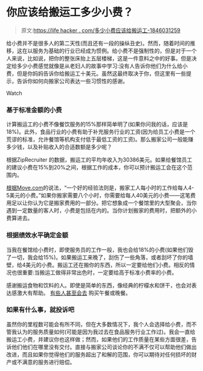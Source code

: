 # 你应该给搬运工多少小费？

> 原文:[https://life hacker . com/多少小费应该给搬运工-1846031259](https://lifehacker.com/how-much-should-you-tip-movers-1846031259)

给小费并不是很多人的第二天性(而且还有一段的操纵丑史)。然而，随着时间的推移，这在以服务为基础的行业已经成为惯例。给小费不是强制性的，但是对于一个人来说，比如说，把你的整张床抬上五层楼梯，这是一件意料之中的好事。但是决定给多少小费感觉就像是从老妇人的故事中学习:没有人告诉你他们为什么给小费，但是你妈妈告诉你给搬运工十美元。虽然这最终取决于你，但这里有一些提示，告诉你如何向搬家公司表达一些习惯性的感谢。

Watch

### 基于标准金额的小费

计算搬运工的小费不像餐饮服务的15%那样简单明了(如果你问我的话，应该是18%)。此外，食品行业的小费有助于补充服务行业的工资(因为给员工小费是一个荒谬的标准，允许餐馆等机构支付低于最低工资的工资)。那么搬家公司一般能赚多少钱，以及补贴收入的合适数额是多少呢？

根据ZipRecruiter 的数据，搬运工的平均年收入为30386美元。如果给餐馆员工的建议小费在15%到20%之间，根据工作的成本，你可以预计搬运工会在这个范围内。

[根据Move.com](https://www.mymove.com/pro-services/guides/how-much-to-tip-movers/)的说法，“一个好的经验法则是，搬家工人每小时的工作给每人4-5美元的小费。”如果你搬家需要八个小时，你需要给每人40美元的小费——这笔费用足以让你认为它是搬家费用的一部分。把它想象成一个餐馆里的大型聚会，当你遇到一定数量的客人时，小费是包括在内的。当你计划搬家的费用时，把额外的小费算进去。

### 根据绩效水平确定金额

当我在餐馆给小费时，即使服务员的工作一般，我也会给18%的小费(如果他们毁了一切，我会给15%)。如果搬运工来晚了，刮伤了一些角落，或者刮坏了你的墙壁，给4美元的小费。搬运工还在搬你的东西，所以一定要给他们小费。相反的情况也很重要:当搬运工做得非常出色时，一定要给高于标准小费率的小费。

感谢搬运食物和饮料的人。即使是简单的东西，像经典的柠檬水和饼干，也会对表达感激大有帮助。 [有些人甚至会去](https://www.smartboxmovingandstorage.com/blog/post/smartblog/2017/10/02/5-savvy-ways-to-show-appreciation-to-your-movers#:~:text=Show%20your%20gratitude%20for%20your,greatly%20appreciated%20by%20your%20movers.) 购买午餐或晚餐。

### 如果有什么事，就投诉吧

虽然你的里程数可能会有所不同，但在大多数情况下，我个人会选择给小费，而不管我认为的服务质量如何(可能是因为我过去在食品服务行业工作过)。我会一直给搬运工小费，并建议你也这样做；然而，如果他们的工作质量在某些方面很差，告诉他们他们在哪里没有交付。直接与搬家公司谈论你的不满不仅可以帮助他们做出改进，而且如果你觉得他们的服务超出了和解的范围，你可以期待对任何损坏的财产或不满意的服务进行赔偿。